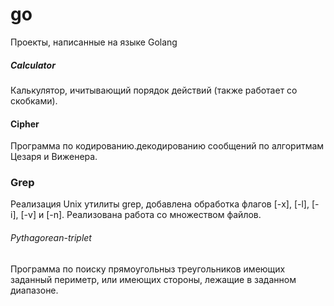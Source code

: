 # go  
Проекты, написанные на языке Golang  
##### Calculator 
Калькулятор, ичитывающий порядок действий (также работает со скобками).
#### Cipher 
Программа по кодированию.декодированию сообщений по алгоритмам Цезаря и Виженера.  
### Grep  
Реализация Unix утилиты grep, добавлена обработка флагов [-x], [-l], [-i], [-v] и [-n]. Реализована работа со множеством файлов.  
###### Pythagorean-triplet  
Программа по поиску прямоугольныз треугольников имеющих заданный периметр, или имеющих стороны, лежащие в заданном диапазоне.  
